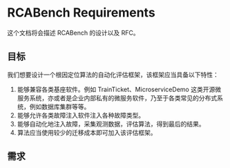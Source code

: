 # RCABench Requirements

这个文档将会描述 RCABench 的设计以及 RFC。

## 目标

我们想要设计一个根因定位算法的自动化评估框架，该框架应当具备以下特性：

1. 能够兼容各类基座软件。例如 TrainTicket、MicroserviceDemo 这类开源微服务系统，亦或者是企业内部私有的微服务软件，乃至于各类常见的分布式系统，例如数据库集群等等。
2. 能够允许各类故障注入软件注入各种故障类型。
3. 能够自动化地注入故障，采集观测数据，评估算法，得到最后的结果。
4. 算法应当使用较少的迁移成本即可加入该评估框架。

## 需求

